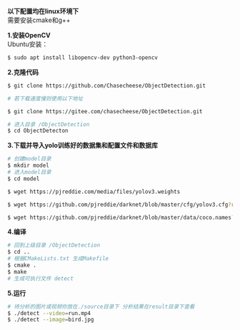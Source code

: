 **以下配置均在linux环境下**  
需要安装cmake和g++


**1.安装OpenCV**  
Ubuntu安装：
```bash
$ sudo apt install libopencv-dev python3-opencv
```
**2.克隆代码**

```bash
$ git clone https://github.com/Chasecheese/ObjectDetection.git

# 若下载速度慢则使用以下地址

$ git clone https://gitee.com/chasecheese/ObjectDetection.git
```

```bash
# 进入目录 /ObjectDetection
$ cd ObjectDetecton
```

**3.下载并导入yolo训练好的数据集和配置文件和数据库**

```bash
# 创建model目录
$ mkdir model
# 进入model目录
$ cd model

$ wget https://pjreddie.com/media/files/yolov3.weights

$ wget https://github.com/pjreddie/darknet/blob/master/cfg/yolov3.cfg?raw=true -O ./yolov3.cfg

$ wget https://github.com/pjreddie/darknet/blob/master/data/coco.names?raw=true -O ./coco.names
```

**4.编译**
```bash
# 回到上级目录 /ObjectDetection
$ cd ..
# 根据CMakeLists.txt 生成Makefile
$ cmake .
$ make
# 生成可执行文件 detect
```


**5.运行**

```bash
# 待分析的图片或视频你放在./source目录下 分析结果在result目录下查看
$ ./detect --video=run.mp4
$ ./detect --image=bird.jpg
```